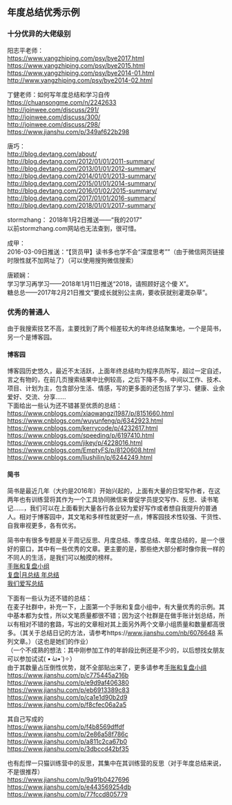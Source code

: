 ## 年度总结优秀示例

### 十分优异的大佬级别

阳志平老师：  
https://www.yangzhiping.com/psy/bye2017.html  
https://www.yangzhiping.com/psy/bye2015.html  
https://www.yangzhiping.com/psy/bye2014-01.html  
http://www.yangzhiping.com/psy/bye2014-02.html  

丁健老师：如何写年度总结和学习自传  
https://chuansongme.com/n/2242633  
http://joinwee.com/discuss/291/  
http://joinwee.com/discuss/300/  
http://joinwee.com/discuss/298/  
https://www.jianshu.com/p/349af622b298

唐巧：  
http://blog.devtang.com/about/  
http://blog.devtang.com/2012/01/01/2011-summary/  
http://blog.devtang.com/2013/01/01/2012-summary/  
http://blog.devtang.com/2014/01/01/2013-summary/  
http://blog.devtang.com/2015/01/01/2014-summary/  
http://blog.devtang.com/2016/01/02/2015-summary/  
http://blog.devtang.com/2017/01/01/2016-summary/  
http://blog.devtang.com/2018/01/01/2017-summary/  

stormzhang：
2018年1月2日推送——“我的2017”  
以前stormzhang.com网站也无法查到，很可惜。


成甲：  
2016-03-09日推送：“【货员甲】读书多也学不会“深度思考””（由于微信网页链接时限性就不加网址了）（可以使用搜狗微信搜索）

唐颖娴：  
学习学习再学习——2018年1月11日推送“2018，请照顾好这个傻 X”。  
糖总总——2017年2月21日推文“要成长就别公主病，要收获就别灌溉杂草”。  

### 优秀的普通人  

由于我搜索技艺不高，主要找到了两个相差较大的年终总结聚集地，一个是简书，另一个是博客园。  

#### 博客园

博客园历史悠久，最近不太活跃，上面年终总结均为程序员所写，超过一定自述，言之有物的，在前几页搜索结果中比例较高，之后下降不多。中间以工作、技术、项目、计划为主，包含部分生活、情感，写的更多面的还包括了学习、健康、业余爱好、交流、分享……  
下面给出一些认为还不错甚至优质的总结：  
https://www.cnblogs.com/xiaowangzi1987/p/8151660.html  
https://www.cnblogs.com/wuyunfeng/p/6342923.html  
https://www.cnblogs.com/kerrycode/p/4232617.html  
https://www.cnblogs.com/speeding/p/6197410.html  
https://www.cnblogs.com/jikey/p/4228016.html  
https://www.cnblogs.com/EmptyFS/p/8120608.html  
https://www.cnblogs.com/liushilin/p/6244249.html  


#### 简书

简书是最近几年（大约是2016年）开始兴起的，上面有大量的日常写作者，在这两年也有训练营将其作为一个工具协同微信来督促学员提交写作、反思、读书笔记……，我们可以在上面看到大量各行各业较为爱好写作或者想自我提升的普通人。相对于博客园中，其文笔和多样性就更好一点，博客园技术性较强、干货性、自我审视更多，各有优劣。

简书中有很多专题是关于周记反思、月度总结、季度总结、年度总结的，是一个很好的窗口，其中有一些优秀的文章。更主要的是，那些绝大部分都时像你我一样的不同人的生活，是我们可以触摸的榜样。  
[手账和复盘小组](https://www.jianshu.com/c/0f8d05e27e45?utm_source=desktop&utm_medium=notes-included-collection)  
[复盘|月总结 年总结](https://www.jianshu.com/c/c9258da610c5?utm_source=desktop&utm_medium=notes-included-collection)  
[我们爱写总结](https://www.jianshu.com/c/4caf20b5a39c?utm_source=desktop&utm_medium=notes-included-collection)

下面有一些认为还不错的总结：  
在麦子社群中，补充一下，上面第一个手账和复盘小组中，有大量优秀的示例。其中基本都为女性，所以文笔质量都很不错；因为这个社群是在做手账计划总结，所以有相对不错的套路，写出的文章相对其上面另外两个文章小组质量和数量都高很多。（其关于总结日记的方法，请参考https://www.jianshu.com/nb/6076648 系列文章。）（这也是她们的作业）  
（一个不成熟的想法：其中刚参加工作的年龄段比例还是不少的，以后想找女朋友可以参加试试( • ̀ω•́ )✧）  
由于其数量占压倒性优势，就不全部贴出来了，更多请参考[手账和复盘小组](https://www.jianshu.com/c/0f8d05e27e45?utm_source=desktop&utm_medium=notes-included-collection)  
https://www.jianshu.com/p/c775445a216b  
https://www.jianshu.com/p/e9d9af406380  
https://www.jianshu.com/p/eb6913389c83  
https://www.jianshu.com/p/ca1e1d90b2d9  
https://www.jianshu.com/p/f8cfec06a2a5  


其自己写成的  
https://www.jianshu.com/p/f4b8569dffdf  
https://www.jianshu.com/p/2e86a58f786c  
https://www.jianshu.com/p/a811c2ca67b0  
https://www.jianshu.com/p/3dbccd42bf35  

也有彪悍一只猫训练营中的反思，其集中在其训练营的反思（对于年度总结来说，不是很推荐）  
https://www.jianshu.com/p/9a91b0427696  
https://www.jianshu.com/p/e443569254db  
https://www.jianshu.com/p/77fccd805779  
